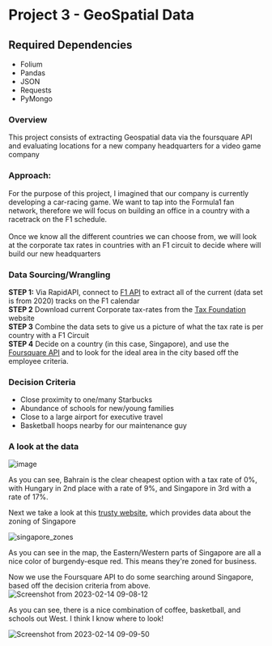 # Project 3 - GeoSpatial Data

## Required Dependencies
* Folium
* Pandas
* JSON
* Requests
* PyMongo

### Overview

This project consists of extracting Geospatial data via the foursquare API and evaluating locations for a new company headquarters for a video game company


### Approach:

For the purpose of this project, I imagined that our company is currently developing a car-racing game. We want to tap into the Formula1 fan network, therefore we will focus on building an office in a country with a racetrack on the F1 schedule. </br></br>
Once we know all the different countries we can choose from, we will look at the corporate tax rates in countries with an F1 circuit to decide where will build our new headquarters

### Data Sourcing/Wrangling

**STEP 1:** Via RapidAPI, connect to [F1 API](https://rapidapi.com/sportcontentapi/api/f1-live-motorsport-data) to extract all of the current (data set is from 2020) tracks on the F1 calendar</br>
**STEP 2** Download current Corporate tax-rates from the [Tax Foundation](https://taxfoundation.org/publications/corporate-tax-rates-around-the-world/) website</br>
**STEP 3** Combine the data sets to give us a picture of what the tax rate is per country with a F1 Circuit</br>
**STEP 4** Decide on a country (in this case, Singapore), and use the [Foursquare API](https://location.foursquare.com/developer/reference/places-api-overview) and to look for the ideal area in the city based off the employee criteria.

### Decision Criteria
* Close proximity to one/many Starbucks
* Abundance of schools for new/young families
* Close to a large airport for executive travel
* Basketball hoops nearby for our maintenance guy

### A look at the data

![image](https://user-images.githubusercontent.com/119608737/218664646-931e1678-c55a-4e8b-a872-f7c866d5e53c.png)

As you can see, Bahrain is the clear cheapest option with a tax rate of 0%, with Hungary in 2nd place with a rate of 9%, and Singapore in 3rd with a rate of 17%. 

Next we take a look at this [trusty website](https://www.ura.gov.sg/maps/), which provides data about the zoning of Singapore

![singapore_zones](https://user-images.githubusercontent.com/119608737/218664678-a89782f5-4488-48b4-9dfd-a4eb9b3a27ba.png)

As you can see in the map, the Eastern/Western parts of Singapore are all a nice color of burgendy-esque red. This means they're zoned for business.

Now we use the Foursquare API to do some searching around Singapore, based off the decision criteria from above. 
![Screenshot from 2023-02-14 09-08-12](https://user-images.githubusercontent.com/119608737/218676261-c96646dd-1438-400c-911f-7006ec3f3d0d.png)

As you can see, there is a nice combination of coffee, basketball, and schools out West. I think I know where to look!

![Screenshot from 2023-02-14 09-09-50](https://user-images.githubusercontent.com/119608737/218676613-935388d7-3fdf-4c15-961d-8401dd47fb07.png)


